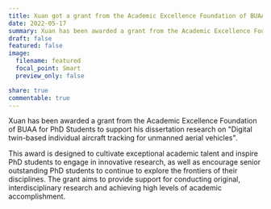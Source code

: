 ```yaml
---
title: Xuan got a grant from the Academic Excellence Foundation of BUAA for PhD Students.
date: 2022-05-17
summary: Xuan has been awarded a grant from the Academic Excellence Foundation of BUAA for PhD Students to support his dissertation research.
draft: false
featured: false
image:
  filename: featured
  focal_point: Smart
  preview_only: false

share: true
commentable: true
---
```

Xuan has been awarded a grant from the Academic Excellence Foundation of BUAA for PhD Students to support his dissertation research on "Digital twin-based individual aircraft tracking for unmanned aerial vehicles". 

This award is designed to cultivate exceptional academic talent and inspire PhD students to engage in innovative research, as well as encourage senior outstanding PhD students to continue to explore the frontiers of their disciplines. The grant aims to provide support for conducting original, interdisciplinary research and achieving high levels of academic accomplishment.
